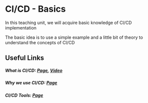 # CI/CD - Basics

In this teaching unit, we will acquire basic knowledge of CI/CD implementation  

The basic idea is to use a simple example and a little bit of theory to understand the concepts of CI/CD

## Useful Links
##### What is CI/CD: [Page](https://www.redhat.com/en/topics/devops/what-is-ci-cd), [Video](https://www.youtube.com/watch?v=qP8kir2GUgo)
##### Why we use CI/CD: [Page](https://about.gitlab.com/blog/2022/02/15/ten-reasons-why-your-business-needs-ci-cd/)
##### CI/CD Tools: [Page](https://katalon.com/resources-center/blog/ci-cd-tools)

